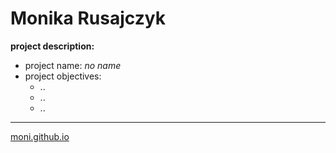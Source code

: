 # Monika Rusajczyk



**project description:**
* project name: *no name*
* project objectives: 
	 - ..
	 - ..
	 - ..

***

[moni.github.io](https://github.com/moni/moni.github.io)

